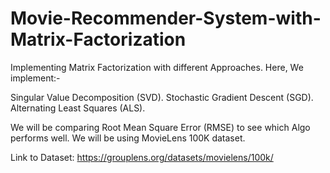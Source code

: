 # Movie-Recommender-System-with-Matrix-Factorization
Implementing Matrix Factorization with different Approaches.  Here, We implement:-     

Singular Value Decomposition (SVD).
Stochastic Gradient Descent (SGD).   
Alternating Least Squares (ALS).  

We will be comparing Root Mean Square Error (RMSE) to see which Algo performs well.  We will be using MovieLens 100K dataset.

Link to Dataset: https://grouplens.org/datasets/movielens/100k/
